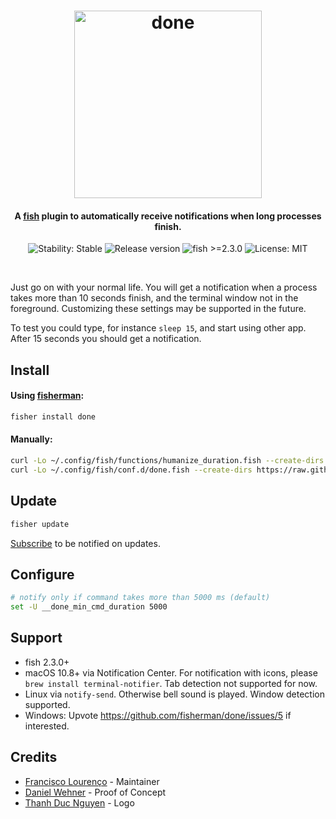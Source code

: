 <h1 align="center">
  <img src="https://i.imgur.com/0LElCjU.png" alt="done" width="300"></a>
  <br>
</h1>

<h4 align="center">A <a href="https://fishshell.com/">fish</a> plugin to automatically receive notifications when long processes finish.</h4>

<p align="center">
  <img src="https://img.shields.io/badge/stability-stable-green.svg" alt="Stability: Stable">
  <img src="https://img.shields.io/github/release/fisherman/done.svg" alt="Release version">
  <img src="https://img.shields.io/badge/fish-%3E=2.3.0-orange.svg" alt="fish >=2.3.0">
  <img src="https://img.shields.io/badge/license-MIT-lightgray.svg" alt="License: MIT">
</p>
<br>

Just go on with your normal life. You will get a notification when a process takes more than 10 seconds finish, and the terminal window not in the foreground.
Customizing these settings may be supported in the future.

To test you could type, for instance `sleep 15`, and start using other app. After 15 seconds you should get a notification.



## Install


#### Using [fisherman](http://fisherman.sh/):
```bash
fisher install done
```

#### Manually:
```bash
curl -Lo ~/.config/fish/functions/humanize_duration.fish --create-dirs https://raw.githubusercontent.com/fisherman/humanize_duration/master/humanize_duration.fish
curl -Lo ~/.config/fish/conf.d/done.fish --create-dirs https://raw.githubusercontent.com/fisherman/done/master/conf.d/done.fish
```

## Update

```bash
fisher update
```

[Subscribe](http://eepurl.com/cAcU3P) to be notified on updates.

## Configure


```bash
# notify only if command takes more than 5000 ms (default)
set -U __done_min_cmd_duration 5000
```

## Support
- fish 2.3.0+
- macOS 10.8+ via Notification Center. For notification with icons, please `brew install terminal-notifier`. Tab detection not supported for now.
- Linux via `notify-send`. Otherwise bell sound is played. Window detection supported.
- Windows: Upvote https://github.com/fisherman/done/issues/5 if interested.

## Credits
- [Francisco Lourenço](https://github.com/aristidesfl/) - Maintainer
- [Daniel Wehner](https://dawehner.github.io/) - Proof of Concept
- [Thanh Duc Nguyen](http://iamthanh.com/) - Logo
